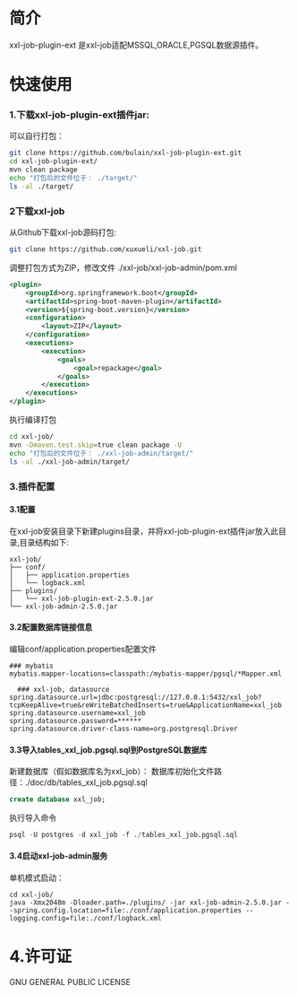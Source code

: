 # 简介

xxl-job-plugin-ext 是xxl-job适配MSSQL,ORACLE,PGSQL数据源插件。

# 快速使用

### 1.下载xxl-job-plugin-ext插件jar:

可以自行打包：

```sh
git clone https://github.com/bulain/xxl-job-plugin-ext.git
cd xxl-job-plugin-ext/
mvn clean package
echo "打包后的文件位于： ./target/"
ls -al ./target/
```

### 2下载xxl-job

从Github下载xxl-job源码打包:

```sh
git clone https://github.com/xuxueli/xxl-job.git
```

调整打包方式为ZIP，修改文件 ./xxl-job/xxl-job-admin/pom.xml

```xml
<plugin>
    <groupId>org.springframework.boot</groupId>
    <artifactId>spring-boot-maven-plugin</artifactId>
    <version>${spring-boot.version}</version>
    <configuration>
        <layout>ZIP</layout>
    </configuration>
    <executions>
        <execution>
            <goals>
                <goal>repackage</goal>
            </goals>
        </execution>
    </executions>
</plugin>
```

执行编译打包

```sh
cd xxl-job/
mvn -Dmaven.test.skip=true clean package -U 
echo "打包后的文件位于： ./xxl-job-admin/target/"
ls -al ./xxl-job-admin/target/
```

### 3.插件配置

#### 3.1配置

在xxl-job安装目录下新建plugins目录，并将xxl-job-plugin-ext插件jar放入此目录,目录结构如下:

```
xxl-job/
├── conf/
│   ├── application.properties
│   └── logback.xml
├── plugins/
│   └── xxl-job-plugin-ext-2.5.0.jar
└── xxl-job-admin-2.5.0.jar
```

#### 3.2配置数据库链接信息

编辑conf/application.properties配置文件

```properties
### mybatis
mybatis.mapper-locations=classpath:/mybatis-mapper/pgsql/*Mapper.xml

  ### xxl-job, datasource
spring.datasource.url=jdbc:postgresql://127.0.0.1:5432/xxl_job?tcpKeepAlive=true&reWriteBatchedInserts=true&ApplicationName=xxl_job
spring.datasource.username=xxl_job
spring.datasource.password=******
spring.datasource.driver-class-name=org.postgresql.Driver
```

#### 3.3导入tables_xxl_job.pgsql.sql到PostgreSQL数据库

新建数据库（假如数据库名为xxl_job）：
数据库初始化文件路径：./doc/db/tables_xxl_job.pgsql.sql

```sql
create database xxl_job;
```

执行导入命令

```sql
psql -U postgres -d xxl_job -f ./tables_xxl_job.pgsql.sql
```

#### 3.4启动xxl-job-admin服务

单机模式启动：

```shell
cd xxl-job/
java -Xmx2048m -Dloader.path=./plugins/ -jar xxl-job-admin-2.5.0.jar --spring.config.location=file:./conf/application.properties --logging.config=file:./conf/logback.xml
```

# 4.许可证
GNU GENERAL PUBLIC LICENSE